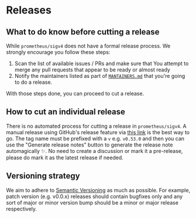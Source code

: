 # Releases

## What to do know before cutting a release

While `prometheus/sigv4` does not have a formal release process. We strongly encourage you follow these steps:

1. Scan the list of available issues / PRs and make sure that You attempt to merge any pull requests that appear to be ready or almost ready
2. Notify the maintainers listed as part of [`MANTAINERS.md`](MAINTAINERS.md) that you're going to do a release.

With those steps done, you can proceed to cut a release.

## How to cut an individual release

There is no automated process for cutting a release in `prometheus/sigv4`. A manual release using GitHub's release feature via [this link](https://github.com/prometheus/prometheus/releases/new) is the best way to go. The tag name must be prefixed with a `v` e.g. `v0.53.0` and then you can use the "Generate release notes" button to generate the release note automagically ✨. No need to create a discussion or mark it a pre-release, please do mark it as the latest release if needed.

## Versioning strategy

We aim to adhere to [Semantic Versioning](https://semver.org/) as much as possible. For example, patch version (e.g. v0.0.x) releases should contain bugfixes only and any sort of major or minor version bump should be a minor or major release respectively.
